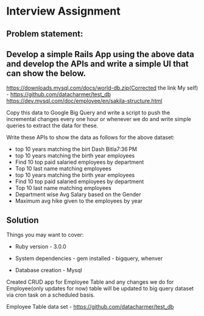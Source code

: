# Interview Assignment

## Problem statement: 
## Develop a simple Rails App using the above data and develop the APIs and write a simple UI that can show the below.
https://downloads.mysql.com/docs/world-db.zip(Corrected the link My self) - https://github.com/datacharmer/test_db
https://dev.mysql.com/doc/employee/en/sakila-structure.html


Copy this data to Google Big Query and write a script to push the incremental changes every one hour or whenever we do and write simple queries to extract the data for these.

Write these APIs to show the data as follows for the above dataset:
- top 10 years matching the birt Dash Bitla7:36 PM
- top 10 years matching the birth year employees
- Find 10 top paid salaried employees by department
- Top 10 last name matching employees
- top 10 years matching the birth year employees
- Find 10 top paid salaried employees by department
- Top 10 last name matching employees
- Department wise Avg Salary based on the Gender
- Maximum avg hike given to the employees by year


## Solution

Things you may want to cover:

* Ruby version - 3.0.0

* System dependencies - gem installed - bigquery, whenver

* Database creation - Mysql

Created CRUD app for Employee Table and any changes we do for Employee(only updates for now) table will be updated to big query dataset via cron task on a scheduled basis.

Employee Table data set - https://github.com/datacharmer/test_db

